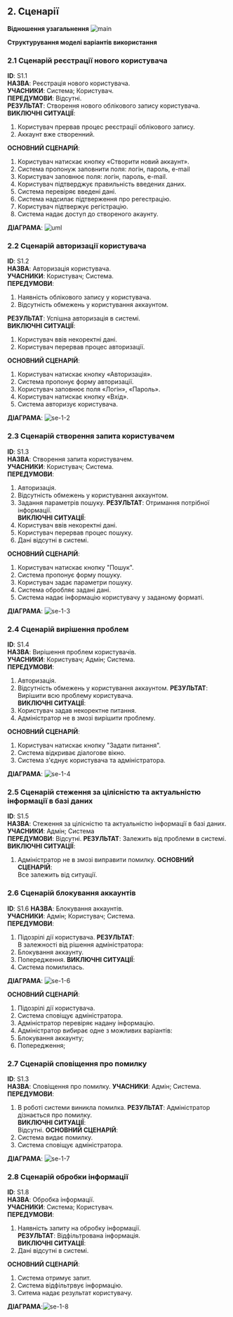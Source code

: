 
## 2. Сценарії  

**Відношення узагальнення**
![main](http://www.plantuml.com/plantuml/png/VLFDQkfG4DxdAGRtMVX_L-9Tt2UutDs54ZIBGhLWugBGXTNQMf0gfIXqKUeR78FM47zyXU-yKISdyN28fSkPy_ryCvdKFT_f-DtMbUKq_EiEvV26W-mXb7UoBmS88EHZZXoF_dbkHuEcM64dPzZBcGBs6DQFYGhwkzcwR6li8X736Zi8zVxtnlFTbcN5acJRjxMKeMkDw7fkm_5SLld0MhvghmVsdIHQVoxoUGCtHP0aGOZD6R9W85yuLuzVHvnipvDC24Uc7R34DWvBYCvNmJC7MgregCqXS6HidrXCi1HpHyoAIAtfNadjqa1pBL4o9DwnJFqZY9zfPOEsYBqGyFjJPXALWjaX3nJ9WMPNp2smp-gaW9KSf_atftaqgsfwgk_vgVrYECKPiOqlGj_5Cp5GqFysGI1IQnGC6Hk0x-Oa18GbXFg2G-A0Wer2ETHXVfskfslNaXl8r8LCNR8iTMHafurYfcR5vEfqfvnjLBADgbLtsqt-Uxu0)


**Структурування моделі варіантів використання**



### 2.1 Сценарій реєстрації нового користувача

**ID**: S1.1  
**НАЗВА**: Реєстрація нового користувача.  
**УЧАСНИКИ**: Система; Користувач.  
**ПЕРЕДУМОВИ**: Відсутні.  
**РЕЗУЛЬТАТ**: Створення нового облікового запису користувача.  
**ВИКЛЮЧНІ СИТУАЦІЇ**: 
1. Користувач прервав процес реєстрації облікового запису.
2. Аккаунт вже створенний.  


**ОСНОВНИЙ СЦЕНАРІЙ**:  
1. Користувач натискає кнопку «Створити новий аккаунт».
2. Система пропонуж заповнити поля: логін, пароль, e-mail
3. Користувач заповнює поля: логін, пароль, e-mail.
4. Користувач підтверджує правильність введених даних.
5. Система перевіряє введені дані.
6. Система надсилає підтверження про регестрацію.
7. Користувач підтвержує регістрацію.
8. Система надає доступ до створеного акаунту.

**ДІАГРАМА**: 
![uml](http://www.plantuml.com/plantuml/proxy?cache=no&src=https://raw.githubusercontent.com/mq1488/Media-content-analysis-system/master/src/uml/UC/UC_2.1)

### 2.2 Сценарій авторизації користувача

**ID**: S1.2  
**НАЗВА**: Авторизація користувача.  
**УЧАСНИКИ**: Користувач; Система.   
**ПЕРЕДУМОВИ**: 
1. Наявність облікового запису у користувача.
2. Відсутність обмежень у користування аккаунтом.

**РЕЗУЛЬТАТ**: Успішна авторизація в системі.  
**ВИКЛЮЧНІ СИТУАЦІЇ**:  
1. Користувач ввів некоректні дані.  
2. Користувач перервав процес авторизації.  

**ОСНОВНИЙ СЦЕНАРІЙ**:  
1. Користувач натискає кнопку «Авторизація».  
2. Система пропонує форму авторизації.   
3. Користувач заповнює поля «Логін», «Пароль».  
4. Користувач натискає кнопку «Вхід».  
5. Система авторизує користувача.  

**ДІАГРАМА**: 
![se-1-2](http://www.plantuml.com/plantuml/png/XT5DIeLG70NmkQku2sW5DNaBQHBKh5wHDdDWtZucaH6XK8GqRdAnel33m1MSiwCEVqTH3mNnV_7uyrnTnSdUQN9sT1YbUCJ835yyPqwF1e7NQUHqMCQcRJmZC8T2Q3KzE5q6ZFX6I-zsrzChxj0eOHG-bRbYoMBgTWn8yJA_0H_e4UIRMYijHET0BvKN1lGo4VxngbdRt5bcXM1Y8_DMfYqw5auTdpI-iSGmTLjQeqPWPhTlhEdoLlNGFIz5l2zixTVde3VdRsc46OcJuvDeTR3Uro_v0G00)

### 2.3 Сценарій створення запита користувачем

**ID**: S1.3  
**НАЗВА**: Створення запита користувачем.      
**УЧАСНИКИ**: Користувач; Система.   
**ПЕРЕДУМОВИ**: 
1. Авторизація.
2. Відсутність обмежень у користування аккаунтом.
3. Задання параметрів пошуку.
**РЕЗУЛЬТАТ**: Отримання потрібної інформації.  
**ВИКЛЮЧНІ СИТУАЦІЇ**:  
1. Користувач ввів некоректні дані.  
2. Користувач перервав процес пошуку.
3. Дані відсутні в системі. 

**ОСНОВНИЙ СЦЕНАРІЙ**:  
1. Користувач натискає кнопку "Пошук".
2. Система пропонує форму пошуку.
3. Користувач задає параметри пошуку.
4. Система обробляє задані дані.
5. Система надає інформацію користувачу у заданому форматі.

**ДІАГРАМА**: ![se-1-3](http://www.plantuml.com/plantuml/png/TP7DIeT05CNtFiKyGG-W6n-aJL2xiaZRpSASg5Qr2OEWf7KRZQGOFmIVuDmtwZ0s5kHVbBbUplsTSpLEiuFpxEBaED1umYWvlkHI2Z5uHoqtEb2ydCPL8PxPBa0HBAi7nMF0Y0bMZDfFvZTKnDmIOESkSaCQhmiLBNhK-eTKqOo3V0On9CcLy-_9mUGPOZnZPxeGZwZniQIPUEHyxT5IH_qcQpFF2ngNg44dzsJXSy4oNgbyiHVvxx1wIed1PsVZMagvKx3_ut8nthzOZ6xPFxF5Qf1cfsT1V9GSyjTy0m00)

### 2.4 Сценарій вирішення проблем

**ID**: S1.4  
**НАЗВА**: Вирішення проблем користувачів.  
**УЧАСНИКИ**: Користувач; Адмін; Система.  
**ПЕРЕДУМОВИ**:  
1. Авторизація.
2. Відсутність обмежень у користування аккаунтом. 
**РЕЗУЛЬТАТ**: Вирішити всю проблему користувача.    
**ВИКЛЮЧНІ СИТУАЦІЇ**:   
1. Користувач задав некоректне питання.  
2. Адміністратор не в змозі вирішити проблему. 

**ОСНОВНИЙ СЦЕНАРІЙ**:  
1. Користувач натискає кнопку "Задати питання".
2. Система відкриває діалогове вікно.
3. Система з'єднує користувача та адміністратора.

**ДІАГРАМА**: ![se-1-4](http://www.plantuml.com/plantuml/png/VP0zIWKn58NxMKLuZNlGvcr5qCuVyOtTAvupXQKWGmO42tSGOWOapcIsyDqTUPDW9KoQtEGSldEI_Q6zV6oVRc-Q8-yaEV4jpz99ZyV9ox4nkegdJ1kcSpxqq6M9gDDWY2maLgBqPiU88rIBOLLVXsDXaTVTHONpMS5CpBW_x9jO0Z6duYiuw9NZXyGN2Szay69htYPhF9E1e9bzxVVlBJYJUvdITHQhLblqKscUybuJ3ktzGxE_lhlIp_i5)

### 2.5 Сценарій стеження за цілісністю та актуальністю інформації в базі даних 

**ID**: S1.5   
**НАЗВА**: Стеження за цілісністю та актуальністю інформації в базі даних. 
**УЧАСНИКИ**: Адмін; Система   
**ПЕРЕДУМОВИ**: 
Відсутні. 
**РЕЗУЛЬТАТ**: Залежить від проблеми в системі.  
**ВИКЛЮЧНІ СИТУАЦІЇ**:  
1. Адміністратор не в змозі виправити помилку. 
**ОСНОВНИЙ СЦЕНАРІЙ**:  
Все залежить від ситуації.

### 2.6 Сценарій блокування аккаунтів

**ID**: S1.6 
**НАЗВА**: Блокування аккаунтів.  
**УЧАСНИКИ**: Адмін; Користувач; Система.    
**ПЕРЕДУМОВИ**:  
1. Підозрілі дії користувача.
**РЕЗУЛЬТАТ**:  
В залежності від рішення адміністратора:
  1. Блокування аккаунту.
  2. Попередження.
**ВИКЛЮЧНІ СИТУАЦІЇ**:   
1. Система помилилась.


**ДІАГРАМА**: ![se-1-6](http://www.plantuml.com/plantuml/png/TP4zJiD048LxdsBQb536JGwI1WawC0X2vyA9WOWceK16ea7SOB6ynFXdVOKtD-9fx9Hni-FPxttQdLqyh2xkLuytrr6AJmJDKEjQDvgZXDDj6Wa_OwoQumEL5lZJDNhTwRjWu6-5W8Dch5ejn8YjI6oH5D-Z4nuTN3fws1mOAhNGLytfWQEbOx1dYpHFufW9olKeUZk57ALVy6nwqsQwfnQzYHqpkLZqoPmTeo-aTl4KBL7Z1xKv6GiCzV22Wv0D-4LBW90-Yus6bpNhXcivNoPdCyPRaetDZblSt0kB1WtvtDWyNYRdCxlwC9srejkFT3nD-_OkMbmbbtoLVm00)

**ОСНОВНИЙ СЦЕНАРІЙ**:   
1. Підозрілі дії користувача.
2. Система сповіщує адміністратора.
3. Адміністратор перевіряє надану інформацію.
4. Адміністратор вибирає одне з можливих варіантів:
  1. Блокування аккаунту;
  2. Попередження;
  
### 2.7 Сценарій сповіщення про помилку

**ID**: S1.3  
**НАЗВА**: Сповіщення про помилку. 
**УЧАСНИКИ**: Адмін; Система.   
**ПЕРЕДУМОВИ**:  
1. В роботі системи виникла помилка.
**РЕЗУЛЬТАТ**: Адміністратор дізнається про помилку.   
**ВИКЛЮЧНІ СИТУАЦІЇ**:   
Відсутні. 
**ОСНОВНИЙ СЦЕНАРІЙ**:   
1. Система видає помилку.
2. Система сповіщує адміністратора.


**ДІАГРАМА**: 
![se-1-7](http://www.plantuml.com/plantuml/png/VP1B2i8m68JtFKNEePjUHT2T3x5rruMsAq5Gf7JV6yIYM6mRhp1p8uT05q9j82JvvvjXI1Z5irsyNos312Lg7fdYYHOs2OoML_rjK9xWPdY0mnsEAGk32ZKwxJSQM8EFj5RFHWCx7GqIzO1b_cDYDcegFLknu8cPhB3AQ5cWqqYqkbbv77NsGTT_I1-QItoXqpYNV1PqKITnRh1Q56-sGRXOp_M9Nm00)

### 2.8 Сценарій обробки інформації

**ID**: S1.8     
**НАЗВА**: Обробка інформації.  
**УЧАСНИКИ**: Система; Користувач.  
**ПЕРЕДУМОВИ**:  
1. Наявність запиту на обробку інформації.   
**РЕЗУЛЬТАТ**: Відфільтрована інформація.  
**ВИКЛЮЧНІ СИТУАЦІЇ**:   
1. Дані відсутні в системі.

**ОСНОВНИЙ СЦЕНАРІЙ**:   
1. Система отримує запит.
2. Система відфільтрвує інформацію.
3. Ситема надає результат користувачу.


**ДІАГРАМА**:![se-1-8]( http://www.plantuml.com/plantuml/png/VP0z2i9048Nxd6BFOPfSHT3E7z7ORQ7Pe8rOY4GG5Bn130cHcCGhlBcHZqqGHCaMop0pxtlCynP-V-ulnoD7uunQLdZ8MW8nI13BLZkAp-xOgeSACLAEZWevonVt0mLs5MhSgUUFGeoI29M45bboVoEHd5mBqRWrBiZ0aMx9LzhI7gMOBtgdw42RL4B-JzbPG8t40lxuxpjHbyzbb6J8nJHCjdXXyHkE6BUDPpfplE5am1ZV)

